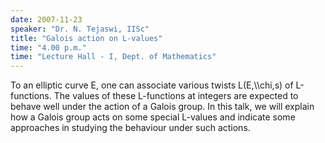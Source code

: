 ```yaml
---
date: 2007-11-23
speaker: "Dr. N. Tejaswi, IISc"
title: "Galois action on L-values"
time: "4.00 p.m." 
time: "Lecture Hall - I, Dept. of Mathematics"
---
```

To an elliptic curve E, one can associate various twists L(E,\\\\chi,s) of L-functions. The values of these L-functions at integers are expected to behave well under the action of a Galois group. In this talk, we will explain how a Galois group acts on some special L-values and indicate some approaches in studying the behaviour under such actions.
